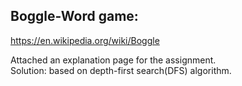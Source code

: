 ## Boggle-Word game:
https://en.wikipedia.org/wiki/Boggle

Attached an explanation page for the assignment.<br />
Solution: based on depth-first search(DFS) algorithm.<br />
